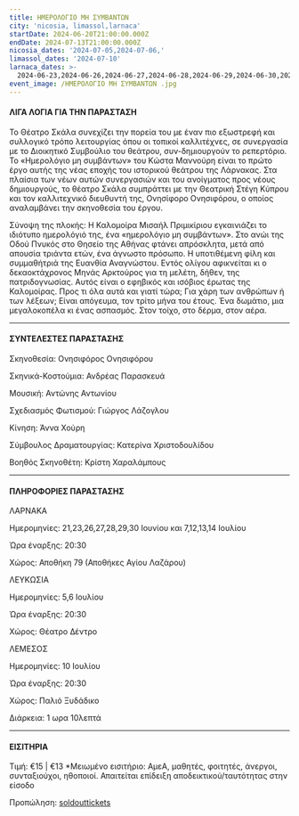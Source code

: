 ```yaml
---
title: ΗΜΕΡΟΛΟΓΙΟ ΜΗ ΣΥΜΒΑΝΤΩΝ
city: 'nicosia, limassol,larnaca'
startDate: 2024-06-20T21:00:00.000Z
endDate: 2024-07-13T21:00:00.000Z
nicosia_dates: '2024-07-05,2024-07-06,'
limassol_dates: '2024-07-10'
larnaca_dates: >-
  2024-06-23,2024-06-26,2024-06-27,2024-06-28,2024-06-29,2024-06-30,2024-07-07,2024-07-12.2024-07-13,2024-07-14
event_image: /ΗΜΕΡΟΛΟΓΙΟ ΜΗ ΣΥΜΒΑΝΤΩΝ .jpg
---
```


#### ΛΙΓΑ ΛΟΓΙΑ ΓΙΑ ΤΗΝ ΠΑΡΑΣΤΑΣΗ

Το Θέατρο Σκάλα συνεχίζει την πορεία του με έναν πιο εξωστρεφή και συλλογικό τρόπο λειτουργίας όπου οι τοπικοί καλλιτέχνες, σε συνεργασία με το Διοικητικό Συμβούλιο του θεάτρου, συν-δημιουργούν το ρεπερτόριο. Το «Ημερολόγιο μη συμβάντων» του Κώστα Μαννούρη είναι το πρώτο έργο αυτής της νέας εποχής του ιστορικού θεάτρου της Λάρνακας. Στα πλαίσια των νέων αυτών συνεργασιών και του ανοίγματος προς νέους δημιουργούς, το θέατρο Σκάλα συμπράττει με την Θεατρική Στέγη Κύπρου και τον καλλιτεχνικό διευθυντή της, Ονησίφορο Ονησιφόρου, ο οποίος αναλαμβάνει την σκηνοθεσία του έργου.

Σύνοψη της πλοκής: Η Καλομοίρα Μισαήλ Πριμικίριου εγκαινιάζει το ιδιότυπο ημερολόγιό της, ένα «ημερολόγιο μη συμβάντων». Στο ανώι της Οδού Πνυκός στο Θησείο της Αθήνας φτάνει απρόσκλητα, μετά από απουσία τριάντα ετών, ένα άγνωστο πρόσωπο. Η υποτιθέμενη φίλη και συμμαθήτριά της Ευανθία Αναγνώστου. Εντός ολίγου αφικνείται κι ο δεκαοκτάχρονος Μηνάς Αρκτούρος για τη μελέτη, δήθεν, της πατριδογνωσίας. Αυτός είναι ο εφηβικός και ισόβιος έρωτας της Καλομοίρας. Προς τι όλα αυτά και γιατί τώρα; Για χάρη των ανθρώπων ή των λέξεων; Είναι απόγευμα, τον τρίτο μήνα του έτους. Ένα δωμάτιο, μια μεγαλοκοπέλα κι ένας ασπασμός. Στον τοίχο, στο δέρμα, στον αέρα.

***

#### ΣΥΝΤΕΛΕΣΤΕΣ ΠΑΡΑΣΤΑΣΗΣ

Σκηνοθεσία: Ονησιφόρος Ονησιφόρου

Σκηνικά-Κοστούμια: Ανδρέας Παρασκευά

Μουσική: Αντώνης Αντωνίου

Σχεδιασμός Φωτισμού: Γιώργος Λάζογλου

Κίνηση: Άννα Χούρη

Σύμβουλος Δραματουργίας: Κατερίνα Χριστοδουλίδου

Βοηθός Σκηνοθέτη: Κρίστη Χαραλάμπους

***

#### ΠΛΗΡΟΦΟΡΙΕΣ ΠΑΡΑΣΤΑΣΗΣ

ΛΑΡΝΑΚΑ

Ημερομηνίες: 21,23,26,27,28,29,30 Ιουνίου και 7,12,13,14 Ιουλίου

Ώρα έναρξης: 20:30 

Χώρος: Αποθήκη 79 (Αποθήκες Αγίου Λαζάρου)

ΛΕΥΚΩΣΙΑ

Ημερομηνίες: 5,6 Ιουλίου

Ώρα έναρξης: 20:30 

Χώρος: Θέατρο Δέντρο

ΛΕΜΕΣΟΣ

Ημερομηνίες: 10 Ιουλίου

Ώρα έναρξης: 20:30 

Χώρος: Παλιό Ξυδάδικο

Διάρκεια: 1 ωρα 10λεπτά

***

#### ΕΙΣΙΤΗΡΙΑ

Τιμή: €15 | €13 \*Μειωμένο εισιτήριο: ΑμεΑ, μαθητές, φοιτητές, άνεργοι, συνταξιούχοι, ηθοποιοί. Απαιτείται επίδειξη αποδεικτικού/ταυτότητας στην είσοδο

Προπώληση: [soldouttickets](https://www.soldoutticketbox.com/event/imerologio-mi-simvanton=2-24?lang=el\&utm_source=homearticles\&utm_medium=banner\&utm_campaign=bannercampaign)
